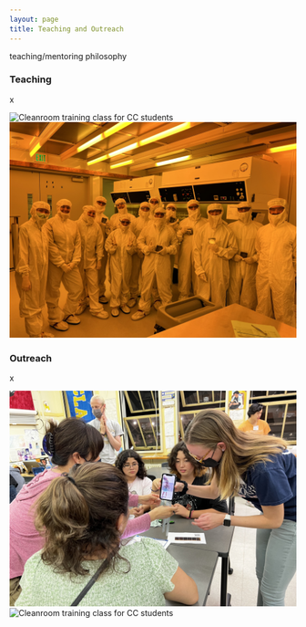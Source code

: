 ```yaml
---
layout: page
title: Teaching and Outreach
---
```

teaching/mentoring philosophy

### Teaching
x

<img src="/assets/img/CCPRIME-1.jpg" alt="Cleanroom training class for CC students" class="outreach-img-left">
<img src="/assets/img/CCPRIME-2.jpeg" alt="Cleanroom training class for CC students" class="outreach-img-right">

### Outreach
x

<img src="/assets/img/LillianSBJHS.jpeg" alt="Outreach at local schools" class="oureach-img-left">
<img src="/assets/img/Lilliandiffraction2.JPG" alt="Cleanroom training class for CC students" class="outreach-img-right">
